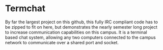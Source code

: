 # Termchat
By far the largest project on this github, this fully IRC compliant code has to be zipped to fit on here, but demonstrates the nearly semester long project to increase communication capabilities on this campus. It is a terminal based chat system, allowing any two computers connected to the campus network to communicate over a shared port and socket.
